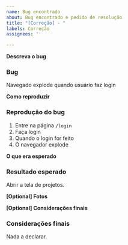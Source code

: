 ```yaml
---
name: Bug encontrado
about: Bug encontrado e pedido de resolução
title: "[Correção] - "
labels: Correção
assignees: ''

---
```


**Descreva o bug**
### Bug

Navegado explode quando usuário faz login

**Como reproduzir**
### Reprodução do bug
1. Entre na página `/login`
2. Faça login
3. Quando o login for feito
4. O navegador explode

**O que era esperado**
### Resultado esperado

Abrir a tela de projetos.

**[Optional] Fotos**

**[Optional] Considerações finais**
### Considerações finais

Nada a declarar.

